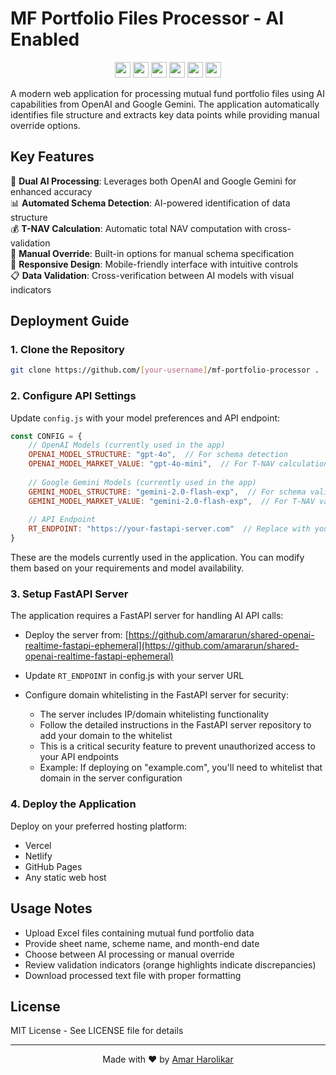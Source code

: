 # MF Portfolio Files Processor - AI Enabled

<p align="center">
  <img src="https://img.shields.io/badge/JavaScript-F7DF1E?style=for-the-badge&logo=javascript&logoColor=black" height="25">
  <img src="https://img.shields.io/badge/HTML5-E34F26?style=for-the-badge&logo=html5&logoColor=white" height="25">
  <img src="https://img.shields.io/badge/CSS3-1572B6?style=for-the-badge&logo=css3&logoColor=white" height="25">
  <img src="https://img.shields.io/badge/OpenAI-412991?style=for-the-badge&logo=openai&logoColor=white" height="25">
  <img src="https://img.shields.io/badge/Google_Gemini-4285F4?style=for-the-badge&logo=google&logoColor=white" height="25">
  <img src="https://img.shields.io/badge/FastAPI-009688?style=for-the-badge&logo=fastapi&logoColor=white" height="25">
</p>

A modern web application for processing mutual fund portfolio files using AI capabilities from OpenAI and Google Gemini. The application automatically identifies file structure and extracts key data points while providing manual override options.

## Key Features

🤖 **Dual AI Processing**: Leverages both OpenAI and Google Gemini for enhanced accuracy  
📊 **Automated Schema Detection**: AI-powered identification of data structure  
💰 **T-NAV Calculation**: Automatic total NAV computation with cross-validation  
🔄 **Manual Override**: Built-in options for manual schema specification  
📱 **Responsive Design**: Mobile-friendly interface with intuitive controls  
📋 **Data Validation**: Cross-verification between AI models with visual indicators  

## Deployment Guide

### 1. Clone the Repository

```bash
git clone https://github.com/[your-username]/mf-portfolio-processor .
```

### 2. Configure API Settings

Update `config.js` with your model preferences and API endpoint:

```javascript
const CONFIG = {
    // OpenAI Models (currently used in the app)
    OPENAI_MODEL_STRUCTURE: "gpt-4o",  // For schema detection
    OPENAI_MODEL_MARKET_VALUE: "gpt-4o-mini",  // For T-NAV calculation
    
    // Google Gemini Models (currently used in the app)
    GEMINI_MODEL_STRUCTURE: "gemini-2.0-flash-exp",  // For schema validation
    GEMINI_MODEL_MARKET_VALUE: "gemini-2.0-flash-exp",  // For T-NAV validation
    
    // API Endpoint
    RT_ENDPOINT: "https://your-fastapi-server.com"  // Replace with your server URL
}
```

These are the models currently used in the application. You can modify them based on your requirements and model availability.

### 3. Setup FastAPI Server

The application requires a FastAPI server for handling AI API calls:
- Deploy the server from: [https://github.com/amararun/shared-openai-realtime-fastapi-ephemeral](https://github.com/amararun/shared-openai-realtime-fastapi-ephemeral)  

- Update `RT_ENDPOINT` in config.js with your server URL
- Configure domain whitelisting in the FastAPI server for security:
  - The server includes IP/domain whitelisting functionality
  - Follow the detailed instructions in the FastAPI server repository to add your domain to the whitelist
  - This is a critical security feature to prevent unauthorized access to your API endpoints
  - Example: If deploying on "example.com", you'll need to whitelist that domain in the server configuration


### 4. Deploy the Application

Deploy on your preferred hosting platform:
- Vercel
- Netlify
- GitHub Pages
- Any static web host

## Usage Notes

- Upload Excel files containing mutual fund portfolio data
- Provide sheet name, scheme name, and month-end date
- Choose between AI processing or manual override
- Review validation indicators (orange highlights indicate discrepancies)
- Download processed text file with proper formatting

## License

MIT License - See LICENSE file for details

---

<p align="center">
Made with ❤️ by <a href="https://www.linkedin.com/in/amarharolikar">Amar Harolikar</a>
</p> 